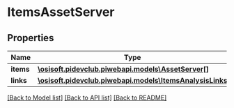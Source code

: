 # ItemsAssetServer

## Properties
Name | Type | Description | Notes
------------ | ------------- | ------------- | -------------
**items** | [**\osisoft.pidevclub.piwebapi.models\AssetServer[]**](AssetServer.md) |  | [optional] 
**links** | [**\osisoft.pidevclub.piwebapi.models\ItemsAnalysisLinks**](ItemsAnalysisLinks.md) |  | [optional] 

[[Back to Model list]](../README.md#documentation-for-models) [[Back to API list]](../README.md#documentation-for-api-endpoints) [[Back to README]](../README.md)


